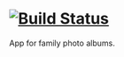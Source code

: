 # [![Build Status](https://travis-ci.org/joshuan/family-photos.svg?branch=master)](https://travis-ci.org/joshuan/family-photos)

App for family photo albums.
